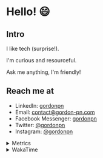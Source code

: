 # Hello! 😄

## Intro

I like tech (surprise!).

I'm curious and resourceful.

Ask me anything, I'm friendly!

## Reach me at

- LinkedIn: [gordonpn](https://www.linkedin.com/in/gordonpn/)
- Email: [contact@gordon-pn.com](mailto:contact@gordon-pn.com)
- Facebook Messenger: [gordonpn](https://www.messenger.com/t/Gordonpn)
- Twitter: [@gordonpn](https://twitter.com/Gordonpn)
- Instagram: [@gordonpn](https://www.instagram.com/gordonpn/)

<details>
  <summary>Metrics</summary>

  <img align="center" src="https://github.com/gordonpn/gordonpn/blob/master/github-metrics.svg" alt="GitHub Metrics">

</details>

<details>
  <summary>WakaTime</summary>

  <!--START_SECTION:waka-->
📊 **This Week I Spent My Time On** 

```text
💬 Programming Languages: 
Java                     15 hrs 19 mins      ███████████████░░░░░░░░░░   58.99 % 
YAML                     4 hrs 26 mins       ████░░░░░░░░░░░░░░░░░░░░░   17.09 % 
XML                      2 hrs 31 mins       ██░░░░░░░░░░░░░░░░░░░░░░░   09.69 % 
Text                     1 hr 42 mins        ██░░░░░░░░░░░░░░░░░░░░░░░   06.56 % 
SPI                      23 mins             ░░░░░░░░░░░░░░░░░░░░░░░░░   01.51 % 

🔥 Editors: 
IntelliJ IDEA            25 hrs 58 mins      █████████████████████████   100.00 % 
```


 Last Updated on 27/11/2024 16:28:15 UTC
<!--END_SECTION:waka-->
</details>

